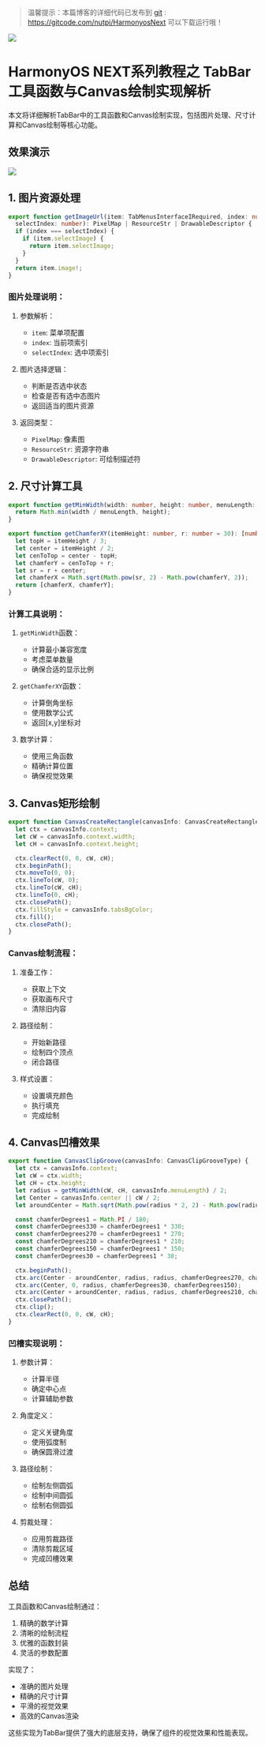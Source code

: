 > 温馨提示：本篇博客的详细代码已发布到 [git](https://gitcode.com/nutpi/HarmonyosNext) : https://gitcode.com/nutpi/HarmonyosNext 可以下载运行哦！

![](../images/img_ebd152fa.png)
# HarmonyOS NEXT系列教程之 TabBar工具函数与Canvas绘制实现解析

本文将详细解析TabBar中的工具函数和Canvas绘制实现，包括图片处理、尺寸计算和Canvas绘制等核心功能。
## 效果演示

![](../images/img_e3a9fa89.png)
## 1. 图片资源处理

```typescript
export function getImageUrl(item: TabMenusInterfaceIRequired, index: number,
  selectIndex: number): PixelMap | ResourceStr | DrawableDescriptor {
  if (index === selectIndex) {
    if (item.selectImage) {
      return item.selectImage;
    }
  }
  return item.image!;
}
```

### 图片处理说明：
1. 参数解析：
   - `item`: 菜单项配置
   - `index`: 当前项索引
   - `selectIndex`: 选中项索引

2. 图片选择逻辑：
   - 判断是否选中状态
   - 检查是否有选中态图片
   - 返回适当的图片资源

3. 返回类型：
   - `PixelMap`: 像素图
   - `ResourceStr`: 资源字符串
   - `DrawableDescriptor`: 可绘制描述符

## 2. 尺寸计算工具

```typescript
export function getMinWidth(width: number, height: number, menuLength: number = 0): number {
  return Math.min(width / menuLength, height);
}

export function getChamferXY(itemHeight: number, r: number = 30): [number, number] {
  let topH = itemHeight / 3;
  let center = itemHeight / 2;
  let cenToTop = center - topH;
  let chamferY = cenToTop + r;
  let sr = r + center;
  let chamferX = Math.sqrt(Math.pow(sr, 2) - Math.pow(chamferY, 2));
  return [chamferX, chamferY];
}
```

### 计算工具说明：
1. `getMinWidth`函数：
   - 计算最小兼容宽度
   - 考虑菜单数量
   - 确保合适的显示比例

2. `getChamferXY`函数：
   - 计算倒角坐标
   - 使用数学公式
   - 返回[x,y]坐标对

3. 数学计算：
   - 使用三角函数
   - 精确计算位置
   - 确保视觉效果

## 3. Canvas矩形绘制

```typescript
export function CanvasCreateRectangle(canvasInfo: CanvasCreateRectangleType) {
  let ctx = canvasInfo.context;
  let cW = canvasInfo.context.width;
  let cH = canvasInfo.context.height;

  ctx.clearRect(0, 0, cW, cH);
  ctx.beginPath();
  ctx.moveTo(0, 0);
  ctx.lineTo(cW, 0);
  ctx.lineTo(cW, cH);
  ctx.lineTo(0, cH);
  ctx.closePath();
  ctx.fillStyle = canvasInfo.tabsBgColor;
  ctx.fill();
  ctx.closePath();
}
```

### Canvas绘制流程：
1. 准备工作：
   - 获取上下文
   - 获取画布尺寸
   - 清除旧内容

2. 路径绘制：
   - 开始新路径
   - 绘制四个顶点
   - 闭合路径

3. 样式设置：
   - 设置填充颜色
   - 执行填充
   - 完成绘制

## 4. Canvas凹槽效果

```typescript
export function CanvasClipGroove(canvasInfo: CanvasClipGrooveType) {
  let ctx = canvasInfo.context;
  let cW = ctx.width;
  let cH = ctx.height;
  let radius = getMinWidth(cW, cH, canvasInfo.menuLength) / 2;
  let Center = canvasInfo.center || cW / 2;
  let aroundCenter = Math.sqrt(Math.pow(radius * 2, 2) - Math.pow(radius, 2));

  const chamferDegrees1 = Math.PI / 180;
  const chamferDegrees330 = chamferDegrees1 * 330;
  const chamferDegrees270 = chamferDegrees1 * 270;
  const chamferDegrees210 = chamferDegrees1 * 210;
  const chamferDegrees150 = chamferDegrees1 * 150;
  const chamferDegrees30 = chamferDegrees1 * 30;

  ctx.beginPath();
  ctx.arc(Center - aroundCenter, radius, radius, chamferDegrees270, chamferDegrees330);
  ctx.arc(Center, 0, radius, chamferDegrees30, chamferDegrees150);
  ctx.arc(Center + aroundCenter, radius, radius, chamferDegrees210, chamferDegrees270);
  ctx.closePath();
  ctx.clip();
  ctx.clearRect(0, 0, cW, cH);
}
```

### 凹槽实现说明：
1. 参数计算：
   - 计算半径
   - 确定中心点
   - 计算辅助参数

2. 角度定义：
   - 定义关键角度
   - 使用弧度制
   - 确保圆滑过渡

3. 路径绘制：
   - 绘制左侧圆弧
   - 绘制中间圆弧
   - 绘制右侧圆弧

4. 剪裁处理：
   - 应用剪裁路径
   - 清除剪裁区域
   - 完成凹槽效果

## 总结

工具函数和Canvas绘制通过：
1. 精确的数学计算
2. 清晰的绘制流程
3. 优雅的函数封装
4. 灵活的参数配置

实现了：
- 准确的图片处理
- 精确的尺寸计算
- 平滑的视觉效果
- 高效的Canvas渲染

这些实现为TabBar提供了强大的底层支持，确保了组件的视觉效果和性能表现。
